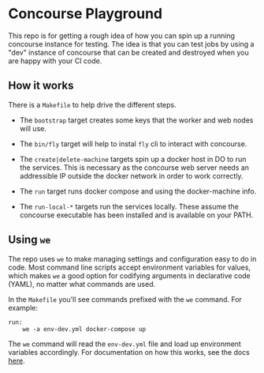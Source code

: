 # Concourse Playground

This repo is for getting a rough idea of how you can spin up a running
concourse instance for testing. The idea is that you can test jobs by
using a "dev" instance of concourse that can be created and destroyed
when you are happy with your CI code.

## How it works

There is a `Makefile` to help drive the different steps.

 - The `bootstrap` target creates some keys that the worker and web
   nodes will use.

 - The `bin/fly` target will help to instal `fly` cli to interact with
   concourse.

 - The `create|delete-machine` targets spin up a docker host in DO to
   run the services. This is necessary as the concourse web server
   needs an addressible IP outside the docker network in order to work
   correctly.

 - The `run` target runs docker compose and using the docker-machine
   info.

 - The `run-local-*` targets run the services locally. These assume
   the concourse executable has been installed and is available on
   your PATH.

## Using `we`

The repo uses `we` to make managing settings and configuration easy to
do in code. Most command line scripts accept environment variables for
values, which makes `we` a good option for codifying arguments in
declarative code (YAML), no matter what commands are used.

In the `Makefile` you'll see commands prefixed with the `we`
command. For example:

```
run:
	we -a env-dev.yml docker-compose up
```

The `we` command will read the `env-dev.yml` file and load up
environment variables accordingly. For documentation on how this
works, see the
docs [here](https://withenv.readthedocs.io/en/latest/).
